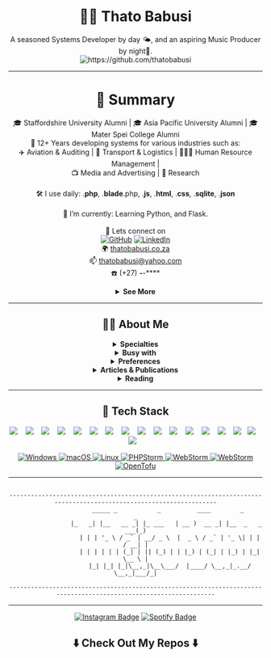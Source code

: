 <!--
**thatobabusi/thatobabusi** is a ✨ _special_ ✨ repository because its `README.md` (this file) appears on your GitHub profile.
-->

<h1 align="center"> 👨‍💻 Thato Babusi</h1>

<p align="center">
    A seasoned Systems Developer by day 🌤️, and an aspiring Music Producer by night🌛.

  <br> 
  <img src="https://komarev.com/ghpvc/?username=thatobabusi" alt="https://github.com/thatobabusi" />
</p>

<hr>

<h1 align="center"> 👨‍ Summary</h1>

<div align="center">

🎓 Staffordshire University Alumni | 🎓 Asia Pacific University Alumni | 🎓 Mater Spei College Alumni <br/>
‍🚀 12+ Years developing systems for various industries such as: <br/>
✈️ Aviation & Auditing |
🚢 Transport & Logistics |
🧑‍🤝‍🧑 Human Resource Management |  
📺 Media and Advertising |
🔬 Research <br/><br/>
🛠️ I use daily: .**php**, .**blade**.php, .**js**, .**html**, .**css**, .**sqlite**, .**json** <br/><br/>
🌱 I’m currently: Learning Python, and Flask.
<br/> <br/>
🔗 Lets connect on
<br/><a href="https://github.com/thatobabusi" target="_blank"><img alt="GitHub" src="https://img.shields.io/badge/-@thatobabusi-181717?style=flat-square&logo=GitHub&logoColor=white"></a>
<a href="https://www.linkedin.com/in/thatobabusi" target="_blank"><img alt="LinkedIn" src="https://img.shields.io/badge/LinkedIn-@thatobabusi-0077B5?style=flat-square&logo=LinkedIn&logoColor=white"></a>
<br/>🌍 <a name="website" href="https://thatobabusi.co.za">thatobabusi.co.za</a>
<br/>📫 thatobabusi@yahoo.com
<br/>☎️ (+27) ***-***-****

</div>

<div align="center">
<details>
  <summary><b>See More</b></summary>

<div align="left">

```
if (You::lookingFor('PHP Developer')) {

    $requirements = Requirements::for('Systems Developer')
                        ->withExperience(12)
                        ->stack('PHP')
                        ->usingDaily([
                            '.php', '.blade.php', '.js', '.html', '.css', '.sqlite', '.json',
                        ])
                        ->connectVia([
                            'LinkedIn',
                            'GitHub',
                            'Twitter',
                            'Mail',
                        ]);
    
    return Developer::withExperienceIn(stack: 'PHP', experience: 12)
        ->withExperienceIn(stack: 'Laravel', experience: 12)
        ->whoCan(['build APIs', 'design clean architecture', 'maintain systems'])
        ->reachOutOn('LinkedIn', 'GitHub', 'Email')
        ->letsBridgeTheDivide()
        ->letsTalk()
        ->ifWeComeToAnAgreement(function () {
            return Plan::make()
                ->withTimeline('realistic')
                ->withGoals(['solve problems', 'create value', 'scale impact']);
    });
}
```
</div>

</details>
</div>

<hr>

<div align="center">
<h2 align="center"> 👨‍💻 About Me</h2>

<details>
  <summary><b>Specialties</b></summary>

<h2 align="center"> ⚡I specialize in</h2>

<div align="left">

```
Developer::specializesIn()
    ->modernizingLegacySystems()
    ->withScalableArchitecture()
    ->deliveringProjectsEndToEnd()
    ->withFocusOn('maintainability')
    ->conductingTechnicalInspections()
    ->evaluatingSystemsThoroughly()
    ->buildingLaravelPackages()
    ->extendingModulesGracefully();

```
</div>

</details>

<details>
  <summary><b>Busy with</b></summary>

<h2 align="center"> 😀 What's keeping me busy</h2>

<div align="left">

```
Developer::currently()
    ->buildingApisFor('Exciting Day-Job Project')
    ->craftingModules([
        'reusable components',
        'modular architecture',
        'faster prototyping'
    ])
    ->upskilling([
        'Java Fullstack Course',
        'short tech courses',
    ])
    ->seekingCollaboration('Digital Marketer')
    ->toDriveTrafficTo(['Blog', 'Upcoming Project'])
    ->collaboratingWith('trusted developers in my network')
    ->composingInstrumentals('Spring Compilation')
    ->releasingSoon('Spring 2025');
```
</div>

</details>

<details>
  <summary><b>Preferences</b></summary>

<h2 align="center"> 💖 An Ideal Work Day</h2>

<div align="left">

```
if(Day::hasIdealWorkDay(
    IdealWorkDay::start()
        ->remoteWork(true)
        ->coffee('dark', 'sweet')
        ->withMusic('Lo-Fi', 'Chillstep')
        ->withoutCalls()
)) {
    return ResponsesEnum::PERFERCT;
}
```
</div>

</details>


<details>
  <summary><b>Articles & Publications</b></summary>

<div align="center">

# 📝 Articles & Publications
<a href="https://thatobabusi.co.za/blog/php-is-not-dead-dispelling-the-myths">PHP Is Not Dead: Dispelling The Myths</a><br/>
<a href="https://thatobabusi.co.za/blog/how-to-combat-context-switching-for-maximum-developer-productivity">How To Combat Context Switching For Maximum Developer Productivity</a><br/>
<a href="https://thatobabusi.co.za/blog/in-defense-of-the-repository-pattern">In Defense Of The Repository Pattern</a><br/>
<a href="https://thatobabusi.co.za/blog/not-my-fault-still-my-problem-owning-outcomes-beyond-responsibility">Not My Fault, Still My Problem: Owning Outcomes Beyond Responsibility</a><br/>
<a href="https://thatobabusi.co.za/blog/when-explanation-meets-perception-the-real-difference-between-reasons-and-excuses">When Explanation Meets Perception: The Real Difference Between Reasons and Excuses</a><br/>
<a href="https://thatobabusi.co.za/blog/the-art-of-taking-an-l">The Art Of Taking An L</a>


</div>

</details>

<details>
  <summary><b>Reading</b></summary>

<div align="center">

# 📚 Books I'm reading


-  [x] <img src="https://img.shields.io/badge/A Thousand Splendid Suns - Khaled Hosseini-black?style=flat-square&logoColor=white" alt="fiction"><br/>
-  [x] <img src="https://img.shields.io/badge/The Kite Runner - Khaled Hosseini-black?style=flat-square&logoColor=white" alt="fiction"><br/>
-  [x] <img src="https://img.shields.io/badge/I Am Malala - Malala Yousafzai & Christina Lamb-black?style=flat-square&logoColor=white" alt="fiction"><br/>
-  [x] <img src="https://img.shields.io/badge/White Ninja - Eric van Lustbader-black?style=flat-square&logoColor=white" alt="fiction"><br/>
-  [x] <img src="https://img.shields.io/badge/Black Blade - Eric van Lustbader-black?style=flat-square&logoColor=white" alt="fiction"><br/>
-  [x] <img src="https://img.shields.io/badge/Zero - Eric van Lustbader-black?style=flat-square&logoColor=white" alt="fiction"><br/>
-  [ ] <img src="https://img.shields.io/badge/The Jian - Eric van Lustbader-black?style=flat-square&logoColor=white" alt="fiction"><br/>
-  [ ] <img src="https://img.shields.io/badge/Good Strategy Bad Strategy: The Difference and Why It Matter - Richard P. Rumelt-black?style=flat-square&logoColor=white" alt="fiction"><br/>

</div>
</details>


</div>

<hr>

<h2 align="center"> 🔭 Tech Stack </h2>

<p align="center">
  <img src="https://img.shields.io/badge/github%20-%231572B6.svg?&style=for-the-badge&logo=github&logoColor=white" />&nbsp;&nbsp;&nbsp;
  <img src="https://img.shields.io/badge/git%20-%231572B6.svg?&style=for-the-badge&logo=git&logoColor=white" />&nbsp;&nbsp;&nbsp;
  <img src="https://img.shields.io/badge/bitbucket%20-%231572B6.svg?&style=for-the-badge&logo=bitbucket&logoColor=white" />&nbsp;&nbsp;&nbsp;
  <img src="https://img.shields.io/badge/html5%20-%231572B6.svg?&style=for-the-badge&logo=html5&logoColor=white" />&nbsp;&nbsp;&nbsp;
  <img src="https://img.shields.io/badge/bootstrap%20-%231572B6.svg?&style=for-the-badge&logo=bootstrap&logoColor=white" />&nbsp;&nbsp;&nbsp;
  <img src="https://img.shields.io/badge/css%20-%231572B6.svg?&style=for-the-badge&logo=css&logoColor=white" />&nbsp;&nbsp;&nbsp;
  <img src="https://img.shields.io/badge/mysql%20-%231572B6.svg?&style=for-the-badge&logo=mysql&logoColor=white" />&nbsp;&nbsp;&nbsp;
  <img src="https://img.shields.io/badge/mariadb%20-%231572B6.svg?&style=for-the-badge&logo=mariadb&logoColor=white" />&nbsp;&nbsp;&nbsp;
  <img src="https://img.shields.io/badge/javascript%20-%231572B6.svg?&style=for-the-badge&logo=javascript&logoColor=white" />&nbsp;&nbsp;&nbsp;
  <img src="https://img.shields.io/badge/php%20-%231572B6.svg?&style=for-the-badge&logo=php&logoColor=white" />&nbsp;&nbsp;&nbsp;
  <img src="https://img.shields.io/badge/laravel%20-%231572B6.svg?&style=for-the-badge&logo=laravel&logoColor=white" />&nbsp;&nbsp;&nbsp;
  <img src="https://img.shields.io/badge/python%20-%231572B6.svg?&style=for-the-badge&logo=python&logoColor=white" />&nbsp;&nbsp;&nbsp;
  <img src="https://img.shields.io/badge/postman%20-%231572B6.svg?&style=for-the-badge&logo=postman&logoColor=white" />&nbsp;&nbsp;&nbsp;
  <img src="https://img.shields.io/badge/flask%20-%231572B6.svg?&style=for-the-badge&logo=flask&logoColor=white" />&nbsp;&nbsp;&nbsp;
  <img src="https://img.shields.io/badge/tailwind-css%20-%231572B6.svg?&style=for-the-badge&logo=tailwind-css&logoColor=white" />&nbsp;&nbsp;
  <img src="https://img.shields.io/badge/azure-devops%20-%231572B6.svg?&style=for-the-badge&logo=azure&logoColor=white" />&nbsp;&nbsp;&nbsp;
  <img src="https://img.shields.io/badge/cloud-ways%20-%231572B6.svg?&style=for-the-badge&logo=cloud-ways&logoColor=white" />&nbsp;&nbsp;&nbsp;
</p>

<p align="center">
  <a href="https://en.wikipedia.org/wiki/Windows">
    <img src="https://img.shields.io/badge/OS-Windows-informational?style=flat-square&logo=windows&logoColor=white" alt="Windows">
  </a>
  <a href="https://en.wikipedia.org/wiki/MacOS">
    <img src="https://img.shields.io/badge/OS-macOS-informational?style=flat-square&logo=apple&logoColor=white" alt="macOS">
  </a>
  <a href="https://en.wikipedia.org/wiki/Linux">
    <img src="https://img.shields.io/badge/OS-Linux-informational?style=flat-square&logo=linux&logoColor=white" alt="Linux">
  </a>
  <a href="https://code.visualstudio.com/">
    <img src="https://img.shields.io/badge/Editor-PHPStorm-blue?style=flat-square&logo=phpstorm&logoColor=white" alt="PHPStorm">
  </a>
  <a href="https://code.visualstudio.com/">
    <img src="https://img.shields.io/badge/Editor-WebStorm-blue?style=flat-square&logo=webstorm&logoColor=white" alt="WebStorm">
  </a>
  <a href="https://code.visualstudio.com/">
    <img src="https://img.shields.io/badge/Laravel-Homestead-blue?style=flat-square&logo=laravel-homestead&logoColor=white" alt="WebStorm">
  </a>
  <a href="https://code.visualstudio.com/">
    <img src="https://img.shields.io/badge/Infrastructure--as--Code-Bicep--FFDA18?style=flat-square&logo=opentofu&logoColor=white" alt="OpenTofu">
  </a>
</p>



<hr>

<div align="center">

```

-------------------------------------------------------------------------------------------------------------------
                  _____ _           _          ____        _               _
                 |_   _| |__   __ _| |_ ___   | __ )  __ _| |__  _   _ ___(_)
                   | | | '_ \ / _` | __/ _ \  |  _ \ / _` | '_ \| | | / __| |
                   | | | | | | (_| | || (_) | | |_) | (_| | |_) | |_| \__ \ |
                   |_| |_| |_|\__,_|\__\___/  |____/ \__,_|_.__/ \__,_|___/_|
                
------------------------------------------------------------------------------------------------------------------
```

</div>

<hr>

<!--
# 🔍 Inspiration
<details>
    <summary>Md. Sharif Alam - <a name="github-link" href="https://github.com/Priom7">GitHub and articles</a> </summary>

- Md. Sharif Alam | <a name="github-link" href="https://github.com/Priom7>Md. Sharif Alam</a>
- https://towardsdev.com/instantly-generate-laravel-apis-from-your-database-schema-a-powerful-cli-tool-dcae914b3f24
- https://medium.com/@priom7197/how-i-document-and-track-my-work-with-just-0-01-effort-as-a-software-developer-b99ca75fe73d
- https://pub.towardsai.net/revolutionizing-database-interactions-with-ai-powered-sql-query-generation-da0ac8302207
- https://towardsdev.com/%EF%B8%8F-run-ai-chatbot-locally-with-react-ollama-deepseek-llm-6e762e076f2f
- https://medium.com/@priom7197/the-gatekeeper-of-knowledge-in-corporate-culture-a-reflection-from-the-mid-career-frontlines-d5bcdf44204b
- https://towardsdev.com/custom-pdf-generator-for-question-papers-json2pdf-browserless-rest-api-ad0356cf1ca4
- https://medium.com/@priom7197/%EF%B8%8Fphonetic-algorithms-to-optimize-search-engines-spell-correction-suggestions-and-more-65e06dc991d0
- https://towardsdev.com/laravel2doc-generate-sequence-diagrams-from-your-laravel-application-in-seconds-1-2-84bf8ac8a193
</details>
-->

<div align="center">

[![Instagram Badge](https://img.shields.io/badge/-Instagram-C13584?style=flat&logo=Instagram&logoColor=white)](https://www.instagram.com/thato_babusi/ "Follow on Instagram")
[![Spotify Badge](https://img.shields.io/badge/-Spotify-1DB954?style=flat&logo=Spotify&logoColor=white)](https://open.spotify.com/playlist/2adzEHkhvtXVi151cNYMWr?si=b2e0912258194259 "My Spotify playlists")

</div>

<h2  align="center"> ⬇️ Check Out My Repos ⬇️ </h2>

